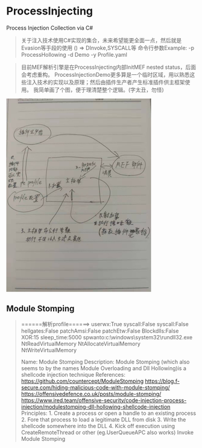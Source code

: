# ProcessInjecting
Process Injection Collection via C#

> 关于注入技术使用C#实现的集合，未来希望能更全面一点，然后就是Evasion等手段的使用 () => DInvoke,SYSCALL等
> 命令行参数Example: 
> -p ProcessHollowing -d Demo -y Profile.yaml

> 目前MEF解析引擎是在ProcessInjecting内部InitMEF nested status，后面会考虑重构。
> ProcessInjectionDemo更多算是一个临时区域，用以熟悉这些注入技术的实现以及原理；然后由插件生产者产生标准插件供主框架使用。
> 我简单画了个图，便于理清楚整个逻辑。(字太丑，勿怪)

<img src="./images/processinjecting.jpg" style="zoom:50%;" />


## Module Stomping
>  ======解析profile======>
> userwx:True
> syscall:False
> syscall:False
> hellgates:False
> patchAmsi:False
> patchEtw:False
> Blockdlls:False
> XOR:15
> sleep_time:5000
> spwanto:c:\\windows\\system32\\rundll32.exe
> NtReadVirtualMemory
> NtAllocateVirtualMemory
> NtWriteVirtualMemory
>
> Name:           Module Stomping
> Description:    Module Stomping (which also seems to by the names Module Overloading and Dll Hollowing)is a shellcode injection technique
> References:
>                 https://github.com/countercept/ModuleStomping
>                 https://blog.f-secure.com/hiding-malicious-code-with-module-stomping/
>                 https://offensivedefence.co.uk/posts/module-stomping/
>                 https://www.ired.team/offensive-security/code-injection-process-injection/modulestomping-dll-hollowing-shellcode-injection
> Principles:
>                 1. Create a process or open a handle to an existing process
>                 2. Fore that process to load a legitimate DLL from disk
>                 3. Write the shellcode somewhere into the DLL
>                 4. Kick off execution using CreateRemoteThread or other (eg.UserQueueAPC also works)
> Invoke Module Stomping
